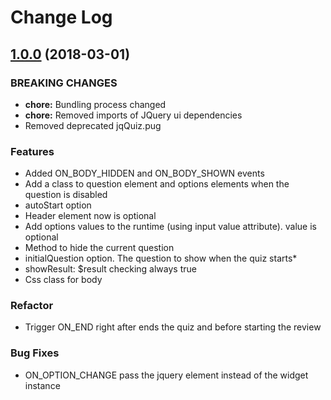# Change Log

<a name="1.0.0"></a>
## [1.0.0](https://github.com/davinchi-finsi/jq-quiz/compare/v0.6.3...v1.0.0) (2018-03-01)

### BREAKING CHANGES
* **chore:** Bundling process changed
* **chore:** Removed imports of JQuery ui dependencies
* Removed deprecated jqQuiz.pug
### Features
* Added ON_BODY_HIDDEN and ON_BODY_SHOWN events
* Add a class to question element and options elements when the question is disabled
* autoStart option
* Header element now is optional
* Add options values to the runtime (using input value attribute). value is optional
* Method to hide the current question
* initialQuestion option. The question to show when the quiz starts*
* showResult: $result checking always true
* Css class for body

### Refactor
* Trigger ON_END right after ends the quiz and before starting the review

### Bug Fixes
* ON_OPTION_CHANGE pass the jquery element instead of the widget instance

